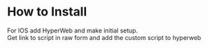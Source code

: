 # How to Install

For IOS add HyperWeb and make initial setup.   
Get link to script in raw form and add the custom script to hyperweb
